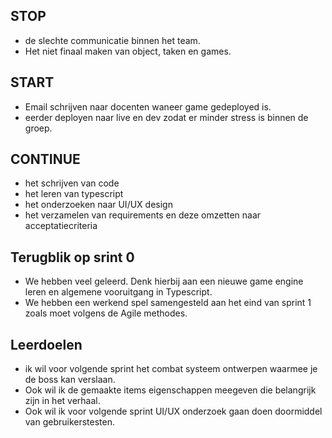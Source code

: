## STOP

-   de slechte communicatie binnen het team.
-   Het niet finaal maken van object, taken en games.

## START

-   Email schrijven naar docenten waneer game gedeployed is.
-   eerder deployen naar live en dev zodat er minder stress is binnen de groep.

## CONTINUE

-   het schrijven van code
-   het leren van typescript
-   het onderzoeken naar UI/UX design
-   het verzamelen van requirements en deze omzetten naar acceptatiecriteria

## Terugblik op srint 0

-   We hebben veel geleerd. Denk hierbij aan een nieuwe game engine leren en algemene vooruitgang in Typescript.
-   We hebben een werkend spel samengesteld aan het eind van sprint 1 zoals moet volgens de Agile methodes.

## Leerdoelen

-   ik wil voor volgende sprint het combat systeem ontwerpen waarmee je de boss kan verslaan.
-   Ook wil ik de gemaakte items eigenschappen meegeven die belangrijk zijn in het verhaal.
-   Ook wil ik voor volgende sprint UI/UX onderzoek gaan doen doormiddel van gebruikerstesten.
